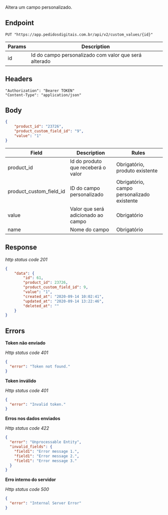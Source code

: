Altera um campo personalizado.

## Endpoint

```
PUT "https://app.pedidosdigitais.com.br/api/v2/custom_values/{id}"
```

| Params | Description                     |
| ------ | ------------------------------- |
| id     | Id do campo personalizado com valor que será alterado |

## Headers

```
"Authorization": "Bearer TOKEN"
"Content-Type": "application/json"
```

## Body

```json
{
    "product_id": "23726",
    "product_custom_field_id": "9",
    "value": "1"
}
```

| Field                          | Description                                                      | Rules                                          |
| ------------------------------ | ---------------------------------------------------------------- | ---------------------------------------------- |
| product_id                     | Id do produto que receberá o valor                               | Obrigatório, produto existente
| product_custom_field_id        | ID do campo personalizado                                        | Obrigatório, campo personalizado existente
| value                          | Valor que será adicionado ao campo                               | Obrigatório
| name                           | Nome do campo                                                    | Obrigatório                      |

## Response

_http status code 201_

```json
{
    "data": {
        "id": 61,
        "product_id": 23726,
        "product_custom_field_id": 9,
        "value": "1",
        "created_at": "2020-09-14 10:02:41",
        "updated_at": "2020-09-14 13:22:46",
        "deleted_at": ""
    }
}
```

## Errors

**Token não enviado**

_Http status code 401_

```json
{
  "error": "Token not found."
}
```

**Token inválido**

_Http status code 401_

```json
{
  "error": "Invalid token."
}
```

**Erros nos dados enviados**

_Http status code 422_

```json
{
  "error": "Unprocessable Entity",
  "invalid_fields": {
    "field1": "Error message 1.",
    "field1": "Error message 2.",
    "field1": "Error message 3."
  }
}
```

**Erro interno do servidor**

_Http status code 500_

```json
{
  "error": "Internal Server Error"
}
```
